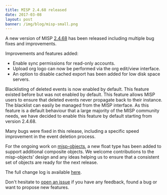 ```yaml
---
title: MISP 2.4.68 released
date: 2017-03-08
layout: post
banner: /img/blog/misp-small.png
---
```


A new version of MISP [2.4.68](https://github.com/MISP/MISP/tree/v2.4.68) has been released including multiple bug fixes and improvements.

Improvements and features added:

- Enable sync permissions for read-only accounts.
- Upload org logo can now be performed via the org edit/view interface.
- An option to disable cached export has been added for low disk space servers.

Blacklisting of deleted events is now enabled by default. This feature existed before but was not enabled by default. This feature allows MISP users to
ensure that deleted events never propagate back to their instance. The blacklist can easily be managed from the MISP interface. As this
feature is a default behaviour that a large majority of the MISP community needs, we have decided to enable this feature by default starting from version 2.4.68.

Many bugs were fixed in this release, including a specific speed improvement in the event deletion process.

For the ongoing work on [misp-objects](https://github.com/MISP/misp-objects), a new float type has been added to support additional composite objects.
We welcome contributions to the misp-objects' design and any ideas helping us to ensure that a consistent set of objects are ready for the next release.

The full change log is available [here](https://www.misp.software/Changelog.txt).

Don't hesitate to [open an issue](https://github.com/MISP/MISP/issues) if you have any feedback, found a bug or want to propose new features.
